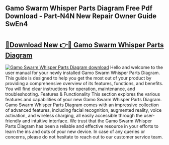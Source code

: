 ## Gamo Swarm Whisper Parts Diagram Free Pdf Download - Part-N4N New Repair Owner Guide SwEn4

# <h2><a href="http://dfovk33.blite.top/?on=Gamo+Swarm+Whisper+Parts+Diagram">🔗Download New 👉🔴 Gamo Swarm Whisper Parts Diagram</a></h2>

[![Gamo Swarm Whisper Parts Diagram download](https://i.imgur.com/lujVjoI.png)](http://dfovk33.blite.top/?on=Gamo+Swarm+Whisper+Parts+Diagram)
Hello and welcome to the user manual for your newly installed Gamo Swarm Whisper Parts Diagram. This guide is designed to help you get the most out of your product by providing a comprehensive overview of its features, functions, and benefits. You will find clear instructions for operation, maintenance, and troubleshooting. Features & Functionality This section explores the various features and capabilities of your new Gamo Swarm Whisper Parts Diagram. Gamo Swarm Whisper Parts Diagram comes with an impressive collection of advanced features, including facial recognition, augmented reality, voice activation, and wireless charging, all easily accessible through the user-friendly and intuitive interface. We trust that the Gamo Swarm Whisper Parts Diagram has been a reliable and effective resource in your efforts to learn the ins and outs of your new device. In case of any queries or concerns, please do not hesitate to reach out to our customer service team.
